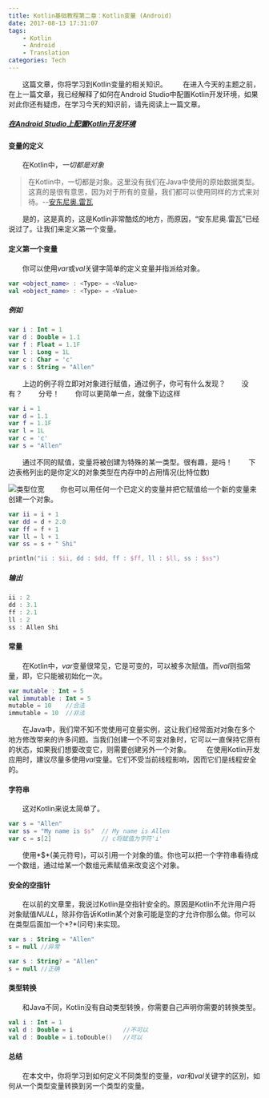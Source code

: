 ```yaml
---
title: Kotlin基础教程第二章：Kotlin变量 (Android)
date: 2017-08-13 17:31:07
tags: 
    - Kotlin
    - Android
    - Translation
categories: Tech
---
```

&#8195;&#8195;这篇文章，你将学习到Kotlin变量的相关知识。
&#8195;&#8195;在进入今天的主题之前，在上一篇文章，我已经解释了如何在Android Studio中配置Kotlin开发环境，如果对此你还有疑虑，在学习今天的知识前，请先阅读上一篇文章。
##### *[在Android Studio上配置Kotlin开发环境][1]*
#### 变量的定义
&#8195;&#8195;在Kotlin中，*一切都是对象*
>在Kotlin中，一切都是对象。这里没有我们在Java中使用的原始数据类型。这真的是很有意思，因为对于所有的变量，我们都可以使用同样的方式来对待。--[安东尼奥.雷瓦][2]

&#8195;&#8195;是的，这是真的，这是Kotlin非常酷炫的地方，而原因，“安东尼奥.雷瓦”已经说过了。让我们来定义第一个变量。
#### 定义第一个变量
&#8195;&#8195;你可以使用*var*或*val*关键字简单的定义变量并指派给对象。
``` kotlin
var <object_name> : <Type> = <Value>
val <object_name> : <Type> = <Value>
```
##### 例如
``` kotlin
var i : Int = 1
var d : Double = 1.1
var f : Float = 1.1F
var l : Long = 1L
var c : Char = 'c'
var s : String = "Allen"
```
&#8195;&#8195;上边的例子将立即对对象进行赋值，通过例子，你可有什么发现？<!-- more -->
&#8195;&#8195;没有？
&#8195;&#8195;分号！
&#8195;&#8195;你可以更简单一点，就像下边这样
``` kotlin
var i = 1
var d = 1.1
var f = 1.1F
var l = 1L
var c = 'c'
var s = "Allen"
```
&#8195;&#8195;通过不同的赋值，变量将被创建为特殊的某一类型。很有趣，是吗！
&#8195;&#8195;下边表格列出的是你定义的对象类型在内存中的占用情况(比特位数)

![类型位宽](3.png)
&#8195;&#8195;你也可以用任何一个已定义的变量并把它赋值给一个新的变量来创建一个对象。
``` kotlin
var ii = i + 1
var dd = d + 2.0
var ff = f + 1
var ll = l + 1
var ss = s + " Shi"

println("ii : $ii, dd : $dd, ff : $ff, ll : $ll, ss : $ss")
```
##### 输出
``` kotlin
ii : 2
dd : 3.1
ff : 2.1
ll : 2
ss : Allen Shi
```
#### 常量
&#8195;&#8195;在Kotlin中，*var*变量很常见，它是可变的，可以被多次赋值。而*val*则指常量，即，它只能被初始化一次。
``` kotlin
var mutable : Int = 5
val immutable : Int = 5
mutable = 10    //合法
immutable = 10  //非法
```
&#8195;&#8195;在Java中，我们常不知不觉使用可变量实例，这让我们经常面对对象在多个地方修改带来的许多问题。当我们创建一个不可变对象时，它可以一直保持它原有的状态，如果我们想要改变它，则需要创建另外一个对象。
&#8195;&#8195;在使用Kotlin开发应用时，建议尽量多使用*val*变量。它们不受当前线程影响，因而它们是线程安全的。
#### 字符串
&#8195;&#8195;这对Kotlin来说太简单了。
``` kotlin
var s = "Allen"
var ss = "My name is $s"  // My name is Allen
var c = s[2]              // c将赋值为字符'i'
```
&#8195;&#8195;使用*$*(美元符号)，可以引用一个对象的值。你也可以把一个字符串看待成一个数组，通过给某一个数组元素赋值来改变这个对象。
#### 安全的空指针
&#8195;&#8195;在以前的文章里，我说过Kotlin是空指针安全的。原因是Kotlin不允许用户将对象赋值*NULL*，除非你告诉Kotlin某个对象可能是空的才允许你那么做。你可以在类型后面加一个*?*(问号)来实现。
``` kotlin
var s : String = "Allen"
s = null //异常

var s : String? = "Allen"
s = null //正确
```
#### 类型转换
&#8195;&#8195;和Java不同，Kotlin没有自动类型转换，你需要自己声明你需要的转换类型。
``` kotlin
val i : Int = 1
val d : Double = i              //不可以
val d : Double = i.toDouble()   //可以
```
#### 总结
&#8195;&#8195;在本文中，你将学习到如何定义不同类型的变量，*var*和*val*关键字的区别，如何从一个类型变量转换到另一个类型的变量。

[1]: https://chuyao.github.io/2017/08/10/kotlin-android-tutorial-1/
[2]: https://antonioleiva.com/about/

